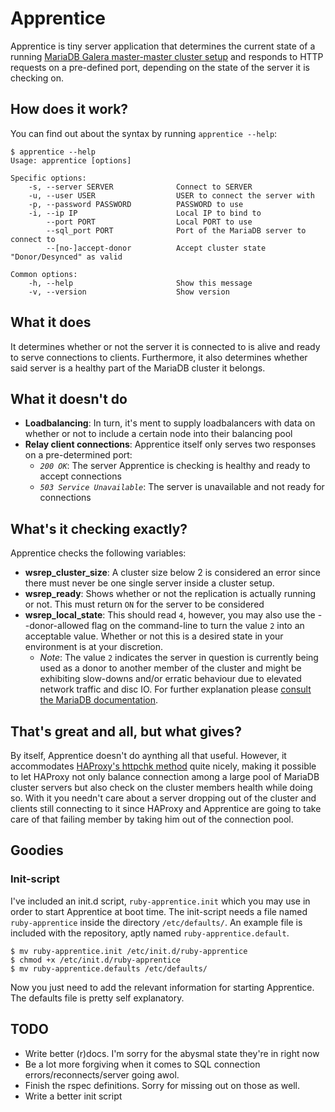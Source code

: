 # Apprentice

Apprentice is tiny server application that determines the current state of a running [MariaDB Galera master-master cluster setup](https://mariadb.com/kb/en/what-is-mariadb-galera-cluster/) and responds to HTTP requests on a pre-defined port, depending on the state of the server it is checking on.

## How does it work?

You can find out about the syntax by running `apprentice --help`:

    $ apprentice --help
    Usage: apprentice [options]

    Specific options:
        -s, --server SERVER              Connect to SERVER
        -u, --user USER                  USER to connect the server with
        -p, --password PASSWORD          PASSWORD to use
        -i, --ip IP                      Local IP to bind to
            --port PORT                  Local PORT to use
            --sql_port PORT              Port of the MariaDB server to connect to
            --[no-]accept-donor          Accept cluster state "Donor/Desynced" as valid

    Common options:
        -h, --help                       Show this message
        -v, --version                    Show version


## What it does

It determines whether or not the server it is connected to is alive and ready to serve connections to clients. Furthermore, it also determines whether said server is a healthy part of the MariaDB cluster it belongs.

## What it doesn't do

* **Loadbalancing**: In turn, it's ment to supply loadbalancers with data on whether or not to include a certain node into their balancing pool
* **Relay client connections**: Apprentice itself only serves two responses on a pre-determined port:
    * *`200 OK`*: The server Apprentice is checking is healthy and ready to accept connections
    * *`503 Service Unavailable`*: The server is unavailable and not ready for connections

## What's it checking exactly?

Apprentice checks the following variables:

* **wsrep_cluster_size**: A cluster size below 2 is considered an error since there must never be one single server inside a cluster setup.
* **wsrep_ready**: Shows whether or not the replication is actually running or not. This must return `ON` for the server to be considered
* **wsrep_local_state**: This should read `4`, however, you may also use the --donor-allowed flag on the command-line to turn the value `2` into an acceptable value. Whether or not this is a desired state in your environment is at your discretion.
    * *Note*: The value `2` indicates the server in question is currently being used as a donor to another member of the cluster and might be exhibiting slow-downs and/or erratic behaviour due to elevated network traffic and disc IO. For further explanation please [consult the MariaDB documentation](https://mariadb.com/kb/en/what-is-mariadb-galera-cluster/).

## That's great and all, but what gives?
By itself, Apprentice doesn't do aynthing all that useful. However, it accommodates [HAProxy's httpchk method](http://cbonte.github.io/haproxy-dconv/configuration-1.4.html#option%20httpchk) quite nicely, making it possible to let HAProxy not only balance connection among a large pool of MariaDB cluster servers but also check on the cluster members health while doing so. With it you needn't care about a server dropping out of the cluster and clients still connecting to it since HAProxy and Apprentice are going to take care of that failing member by taking him out of the connection pool.

## Goodies

### Init-script
I've included an init.d script, `ruby-apprentice.init` which you may use in order to start Apprentice at boot time. The init-script needs a file named `ruby-apprentice` inside the directory `/etc/defaults/`. An example file is included with the repository, aptly named `ruby-apprentice.default`.

    $ mv ruby-apprentice.init /etc/init.d/ruby-apprentice
    $ chmod +x /etc/init.d/ruby-apprentice
    $ mv ruby-apprentice.defaults /etc/defaults/

Now you just need to add the relevant information for starting Apprentice. The defaults file is pretty self explanatory.

## TODO

* Write better (r)docs. I'm sorry for the abysmal state they're in right now
* Be a lot more forgiving when it comes to SQL connection errors/reconnects/server going awol.
* Finish the rspec definitions. Sorry for missing out on those as well.
* Write a better init script